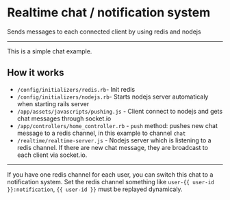 # Realtime chat / notification system
Sends messages to each connected client by using redis and nodejs

-------

This is a simple chat example.

## How it works

- `/config/initializers/redis.rb`- Init redis
- `/config/initializers/nodejs.rb`- Starts nodejs server automaticaly when starting rails server
- `/app/assets/javascripts/pushing.js` - Client connect to nodejs and gets chat messages through socket.io
- `/app/controllers/home_controller.rb` - `push` method: pushes new chat message to a redis channel, in this example to channel `chat`
- `/realtime/realtime-server.js` - Nodejs server which is listening to a redis channel. If there are new chat message, they are broadcast to each client via socket.io.

-------

If you have one redis channel for each user, you can switch this chat to a notification system. Set the redis channel something like `user-{{ user-id }}:notification`, `{{ user-id }}` must be replayed dynamicaly.
